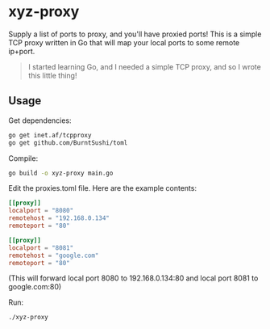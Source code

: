 # xyz-proxy
Supply a list of ports to proxy, and you'll have proxied ports! This is a simple TCP proxy written in Go that will 
map your local ports to some remote ip+port.

> I started learning Go, and I needed a simple TCP proxy, and so I wrote this little thing!

## Usage
Get dependencies:
```bash
go get inet.af/tcpproxy
go get github.com/BurntSushi/toml
```
Compile:
```bash
go build -o xyz-proxy main.go 
```

Edit the proxies.toml file. Here are the example contents:
```toml
[[proxy]]
localport = "8080"
remotehost = "192.168.0.134"
remoteport = "80"

[[proxy]]
localport = "8081"
remotehost = "google.com"
remoteport = "80"
```

(This will forward local port 8080 to 192.168.0.134:80 and local port 8081 to google.com:80)

Run:
```bash
./xyz-proxy
```